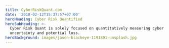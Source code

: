 ```yaml
---
title: CyberRiskQuant.com
date: '2018-02-12T15:37:57+07:00'
heroHeading: Cyber Risk Quantified
heroSubHeading: >-
  Cyber Risk Quant is solely focused on quantitatively measuring cyber risk,
  uncertainty and potential loss.
heroBackground: images/jason-blackeye-1191801-unsplash.jpg
---
```

